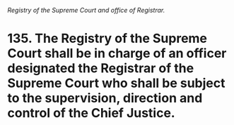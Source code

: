 *Registry of the Supreme Court and office of Registrar.*

# 135. The Registry of the Supreme Court shall be in charge of an officer designated the Registrar of the Supreme Court who shall be subject to the supervision, direction and control of the Chief Justice.
